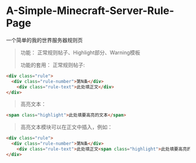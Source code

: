 # A-Simple-Minecraft-Server-Rule-Page
一个简单的我的世界服务器规则页

> 功能：
> 正常规则帖子、Highlight部分、Warning模板
>
> 功能的套用：
>   正常规则帖子:

```HTML
<div class="rule">
  <div class="rule-number">第N条</div>
    <div class="rule-text">此处填正文</div>
</div>
```

>  高亮文本：

```HTML
<span class="highlight">此处填要高亮的文本</span>
```
> 高亮文本模块可以在正文中插入，例如：
```HTML
<div class="rule">
  <div class="rule-number">第N条</div>
    <div class="rule-text">此处填正文<span class="highlight">此处填要高亮的文本</span></div>
</div>
```
